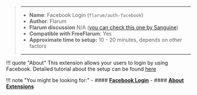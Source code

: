 > ---
> - **Name**: Facebook Login (`flarum/auth-facebook`)
> - **Author**: Flarum
> - **Flarum discussion** N/A ([you can check this one by Sanguine](https://discuss.flarum.org/d/9826-how-to-enable-facebook-login))
> - **Compatible with FreeFlarum**: Yes
> - **Approximate time to setup:** 10 - 20 minutes, depends on other factors
>
> ---

!!! quote "About"
    This extension allows your users to login by using Facebook. Detailed tutorial about the setup can be found [here](https://www.freeflarum.com/docs/howto/social-login/facebook/)
    
!!! note "You might be looking for:"
    - #### **[Facebook Login](/docs/How-to/Integrations/Facebook-Login/)**
    - #### **[About Extensions](/docs/How-to/Extensions/About-Extensions/)**
